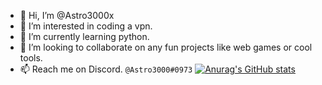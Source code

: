 - 👋 Hi, I’m @Astro3000x
- 👀 I’m interested in coding a vpn.
- 🌱 I’m currently learning python.
- 💞️ I’m looking to collaborate on any fun projects like web games or cool tools.
- 📫 Reach me on Discord. ```@Astro3000#0973```
[![Anurag's GitHub stats](https://github-readme-stats.vercel.app/api?username=astro3000x&theme=radical)](https://github.com/anuraghazra/github-readme-stats)

<!---
Astro3000x/Astro3000x is a ✨ special ✨ repository because its `README.md` (this file) appears on your GitHub profile.
You can click the Preview link to take a look at your changes.
--->
